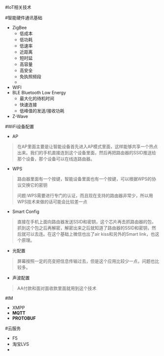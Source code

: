 #IoT相关技术



#智能硬件通讯基础

- ZigBee
  - 低成本
  - 低功耗
  - 低速率
  - 近距离
  - 短时延
  - 高容量
  - 高安全
  - 免执照频段
  - 
- WIFI
- BLE Bluetooth Low Energy
	- 最大化的待机时间
	- 快速连接
	- 低峰值的发送/接收功耗
- Z-Wave

#WiFi设备配置
- AP

> 在AP里面主要是让智能设备首先进入AP模式里面，这样能够共享一个热点出来。我们的手机直接连到这个设备里面，然后再把路由器的SSID推送给那个设备，那个设备可以在线连路由器。

- WPS

>路由器里面有一个按键，智能设备里面也有一个按键，可以根据WPS的协议交换它的密钥
>
>问题:WPS需要进行专门的认证，而且现在支持的路由器非常少，所以用WPS技术来做的话可能会比较差一点

- Smart Config

> 直接在手机上面向路由器发送SSID和密钥，这个芯片再去抓路由器的包，抓到这个包之后再解密，解密出来之后就知道了路由器的SSID和密钥，然后就可以去连。在这个基础上微信也出了air kiss和另外的Smart link，也这个原理。

- 光配置

> 屏幕按照一定的亮变把信息传输过去，但是这个应用比较少一点，问题也比较多。

- 声波配置

> AA付款和面对面收款里面就用到这个技术

#IM

- XMPP
- **MQTT**
- **PROTOBUF**

#云服务

- F5
- 淘宝LVS
- 


